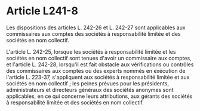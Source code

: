 # Article L241-8

Les dispositions des articles L. 242-26 et L. 242-27 sont applicables aux commissaires aux comptes des sociétés à responsabilité limitée et des sociétés en nom collectif.

L'article L. 242-25, lorsque les sociétés à responsabilité limitée et les sociétés en nom collectif sont tenues d'avoir un commissaire aux comptes, et l'article L. 242-28, lorsqu'il est fait obstacle aux vérifications ou contrôles des commissaires aux comptes ou des experts nommés en exécution de l'article L. 223-37, s'appliquent aux sociétés à responsabilité limitée et aux sociétés en nom collectif ; les peines prévues pour les présidents, administrateurs et directeurs généraux des sociétés anonymes sont applicables, en ce qui concerne leurs attributions, aux gérants des sociétés à responsabilité limitée et des sociétés en nom collectif.
